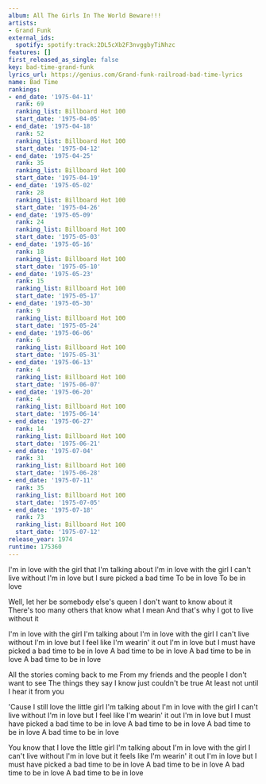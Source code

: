 ```yaml
---
album: All The Girls In The World Beware!!!
artists:
- Grand Funk
external_ids:
  spotify: spotify:track:2DL5cXb2F3nvggbyTiNhzc
features: []
first_released_as_single: false
key: bad-time-grand-funk
lyrics_url: https://genius.com/Grand-funk-railroad-bad-time-lyrics
name: Bad Time
rankings:
- end_date: '1975-04-11'
  rank: 69
  ranking_list: Billboard Hot 100
  start_date: '1975-04-05'
- end_date: '1975-04-18'
  rank: 52
  ranking_list: Billboard Hot 100
  start_date: '1975-04-12'
- end_date: '1975-04-25'
  rank: 35
  ranking_list: Billboard Hot 100
  start_date: '1975-04-19'
- end_date: '1975-05-02'
  rank: 28
  ranking_list: Billboard Hot 100
  start_date: '1975-04-26'
- end_date: '1975-05-09'
  rank: 24
  ranking_list: Billboard Hot 100
  start_date: '1975-05-03'
- end_date: '1975-05-16'
  rank: 18
  ranking_list: Billboard Hot 100
  start_date: '1975-05-10'
- end_date: '1975-05-23'
  rank: 15
  ranking_list: Billboard Hot 100
  start_date: '1975-05-17'
- end_date: '1975-05-30'
  rank: 9
  ranking_list: Billboard Hot 100
  start_date: '1975-05-24'
- end_date: '1975-06-06'
  rank: 6
  ranking_list: Billboard Hot 100
  start_date: '1975-05-31'
- end_date: '1975-06-13'
  rank: 4
  ranking_list: Billboard Hot 100
  start_date: '1975-06-07'
- end_date: '1975-06-20'
  rank: 4
  ranking_list: Billboard Hot 100
  start_date: '1975-06-14'
- end_date: '1975-06-27'
  rank: 14
  ranking_list: Billboard Hot 100
  start_date: '1975-06-21'
- end_date: '1975-07-04'
  rank: 31
  ranking_list: Billboard Hot 100
  start_date: '1975-06-28'
- end_date: '1975-07-11'
  rank: 35
  ranking_list: Billboard Hot 100
  start_date: '1975-07-05'
- end_date: '1975-07-18'
  rank: 73
  ranking_list: Billboard Hot 100
  start_date: '1975-07-12'
release_year: 1974
runtime: 175360
---
```

I'm in love with the girl that I'm talking about
I'm in love with the girl I can't live without
I'm in love but I sure picked a bad time
To be in love
To be in love

Well, let her be somebody else's queen
I don't want to know about it
There's too many others that know what I mean
And that's why I got to live without it

I'm in love with the girl I'm talking about
I'm in love with the girl I can't live without
I'm in love but I feel like I'm wearin' it out
I'm in love but I must have picked a bad time to be in love
A bad time to be in love
A bad time to be in love
A bad time to be in love

All the stories coming back to me
From my friends and the people I don't want to see
The things they say I know just couldn't be true
At least not until I hear it from you

'Cause I still love the little girl I'm talking about
I'm in love with the girl I can't live without
I'm in love but I feel like I'm wearin' it out
I'm in love but I must have picked a bad time to be in love
A bad time to be in love
A bad time to be in love
A bad time to be in love

You know that I love the little girl I'm talking about
I'm in love with the girl I can't live without
I'm in love but it feels like I'm wearin' it out
I'm in love but I must have picked a bad time to be in love
A bad time to be in love
A bad time to be in love
A bad time to be in love
